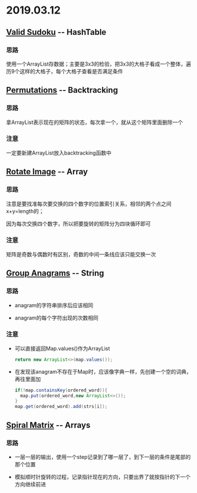 # 2019.03.12

## [Valid Sudoku](https://leetcode.com/problems/valid-sudoku)  -- HashTable

### 思路

使用一个ArrayList存数据；主要是3x3的检验，把3x3的大格子看成一个整体，遍历9个这样的大格子，每个大格子查看是否满足条件



## [Permutations](https://leetcode.com/problems/permutations) -- Backtracking

### 思路

拿ArrayList表示现在的矩阵的状态，每次拿一个，就从这个矩阵里面删除一个

### 注意

一定要新建ArrayList放入backtracking函数中



## [Rotate Image](https://leetcode.com/problems/rotate-image) -- Array

### 思路

注意是要找准每次要交换的四个数字的位置索引关系，相邻的两个点之间x+y=length的；

因为每次交换四个数字，所以把要旋转的矩阵分为四块循环即可

### 注意

矩阵是奇数与偶数时有区别，奇数的中间一条线应该只能交换一次



## [Group Anagrams](https://leetcode.com/problems/group-anagrams)  -- String

### 思路

- anagram的字符串排序后应该相同

- anagram的每个字符出现的次数相同

### 注意

- 可以直接返回Map.values()作为ArrayList

  ~~~java
  return new ArrayList<>(map.values());
  ~~~

- 在发现该anagram不存在于Map时，应该像字典一样，先创建一个空的词典，再往里面加

  ~~~java
  if(!map.containsKey(ordered_word)){
  	map.put(ordered_word,new ArrayList<>()); 
  }
  map.get(ordered_word).add(strs[i]);
  ~~~

  



## [Spiral Matrix](https://leetcode.com/problems/spiral-matrix) -- Arrays

### 思路

- 一层一层的输出，使用一个step记录到了哪一层了，到下一层的条件是尾部的那个位置

- 模拟顺时针旋转的过程，记录指针现在的方向，只要出界了就按指针的下一个方向继续前进